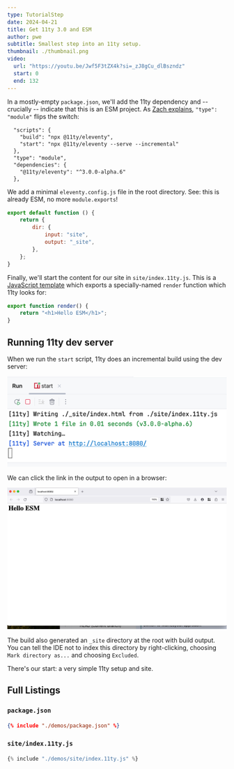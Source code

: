 ```yaml
---
type: TutorialStep
date: 2024-04-21
title: Get 11ty 3.0 and ESM
author: pwe
subtitle: Smallest step into an 11ty setup.
thumbnail: ./thumbnail.png
video:
  url: "https://youtu.be/Jwf5F3tZX4k?si=_zJ8gCu_dlBszndz"
  start: 0
  end: 132
---
```


In a mostly-empty `package.json`, we'll add the 11ty dependency and -- crucially -- indicate that this is an ESM
project. As [Zach explains](https://www.11ty.dev/blog/canary-eleventy-v3/#new-features-and-a-short-upgrade-guide), `"type": "module"` flips the switch:

```
  "scripts": {
    "build": "npx @11ty/eleventy",
    "start": "npx @11ty/eleventy --serve --incremental"
  },
  "type": "module",
  "dependencies": {
    "@11ty/eleventy": "^3.0.0-alpha.6"
  },
```

We add a minimal `eleventy.config.js` file in the root directory. See: this is already ESM, no more `module.exports`!

```javascript
export default function () {
	return {
		dir: {
			input: "site",
			output: "_site",
		},
	};
}
```

Finally, we'll start the content for our site in `site/index.11ty.js`. This is a [JavaScript template](https://www.11ty.dev/docs/languages/javascript/) which exports a specially-named `render` function which 11ty looks for:

```javascript
export function render() {
	return "<h1>Hello ESM</h1>";
}
```

## Running 11ty dev server

When we run the `start` script, 11ty does an incremental build using the dev server:

![Running the dev server](01a.png)

We can click the link in the output to open in a browser:

![Viewing the site in the dev server URL](./01b.png)

The build also generated an `_site` directory at the root with build output. You can tell the IDE not to index this
directory by right-clicking, choosing `Mark directory as...` and choosing `Excluded`.

There's our start: a very simple 11ty setup and site.

## Full Listings

### `package.json`

```json
{% include "./demos/package.json" %}
```

### `site/index.11ty.js`

```javascript
{% include "./demos/site/index.11ty.js" %}
```
